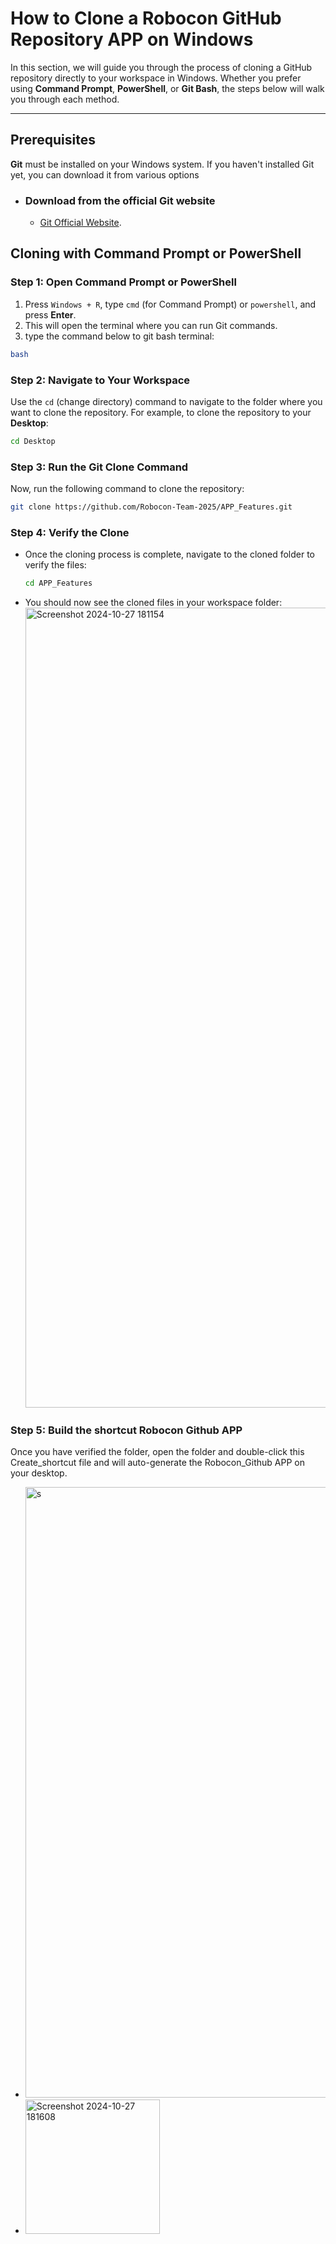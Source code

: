 # How to Clone a Robocon GitHub Repository APP on Windows

In this section, we will guide you through the process of cloning a GitHub repository directly to your workspace in Windows. Whether you prefer using **Command Prompt**, **PowerShell**, or **Git Bash**, the steps below will walk you through each method.

---

## Prerequisites

**Git** must be installed on your Windows system. If you haven't installed Git yet, you can download it from various options

- ### Download from the official Git website
  - [Git Official Website](https://git-scm.com/download/win).

## Cloning with Command Prompt or PowerShell

### Step 1: Open Command Prompt or PowerShell

1. Press `Windows + R`, type `cmd` (for Command Prompt) or `powershell`, and press **Enter**.
2. This will open the terminal where you can run Git commands.
3. type the command below to git bash terminal:
  ```bash
  bash
  ```

### Step 2: Navigate to Your Workspace

Use the `cd` (change directory) command to navigate to the folder where you want to clone the repository. For example, to clone the repository to your **Desktop**:

```bash
cd Desktop
```

### Step 3: Run the Git Clone Command

Now, run the following command to clone the repository:

```bash
git clone https://github.com/Robocon-Team-2025/APP_Features.git
```

### Step 4: Verify the Clone
- Once the cloning process is complete, navigate to the cloned folder to verify the files:
  ```bash
  cd APP_Features
  ```
- You should now see the cloned files in your workspace folder: 
  <img width="1280" alt="Screenshot 2024-10-27 181154" src="https://github.com/user-attachments/assets/8cdc360e-15b9-4153-b6cc-3dafbd865c52">


### Step 5: Build the shortcut Robocon Github APP
Once you have verified the folder, open the folder and double-click this Create_shortcut file and will auto-generate the Robocon_Github APP on your desktop.
- <img width="977" alt="s" src="https://github.com/user-attachments/assets/08f0a1b2-7fa8-43be-8a52-e58addb18cd4">
- <img width="215" alt="Screenshot 2024-10-27 181608" src="https://github.com/user-attachments/assets/0a184531-830b-4475-bd7c-37215301b33e">
